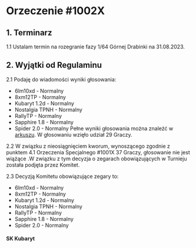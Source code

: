 # Orzeczenie #1002X

## 1. Terminarz
1.1 Ustalam termin na rozegranie fazy 1/64 Górnej Drabinki na 31.08.2023.

## 2. Wyjątki od Regulaminu
2.1 Podaję do wiadomości wyniki głosowania:

- 6lm10xd - Normalny
- 8xm12TP - Normalny
- Kubaryt 1.2d - Normalny
- Nostalgia TPNH - Normalny
- RallyTP - Normalny
- Sapphire 1.8 - Normalny
- Spider 2.0 - Normalny
Pełne wyniki głosowania można znaleźć w [arkuszu](https://docs.google.com/spreadsheets/d/11fS-Vb_2NGvtj66ic8YB6jEmmLOQqDtt2z_GrneEVXA/edit#gid=432440840). W głosowaniu wzięło udział 29 Graczy.

2.2 W związku z nieosiągnięciem kworum, wynoszącego zgodnie z punktem 4.1 Orzeczenia Specjalnego #1001X 37 Graczy, głosowanie nie jest wiążące .W związku z tym decyzja o zegarach obowiązujących w Turnieju została podjęta przez Komitet. 

2.3 Decyzją Komitetu obowiązujące zegary to:

- 6lm10xd - Normalny
- 8xm12TP - Normalny
- Kubaryt 1.2d - Normalny
- Nostalgia TPNH - Normalny
- RallyTP - Normalny
- Sapphire 1.8 - Normalny
- Spider 2.0 - Normalny

#### SK Kubaryt
